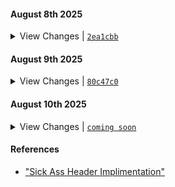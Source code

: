 #### August 8th 2025

<details>
  <summary> View Changes | <a href="https://github.com/aryanrogye/ComfyNotch/commit/2ea1cbb"><code>2ea1cbb</code></a> </summary>

  - Added back re_align_notch into new implimentation of the notch 
  - Added back HUD Live Activities into the notch
  - Added a Space Manager 

</details>

#### August 9th 2025

<details>
  <summary>View Changes | <a href="https://github.com/aryanrogye/ComfyNotch/commit/80c47c0"><code>80c47c0</code></a></summary>

  - Added Back Fallback Notch Functionality
  - NotchSpaceManager
    - Made sure that space manager wont cause the notch to not show up
    - Fixed issue with re aligned notch
  - Added in onTapGesture to open the Notch
  - Removed the context menu for now, gonna add back once I remove the touch controls
  - Fixed widget spacing logic for ComfyNotchStyleMusicWidget

</details>


#### August 10th 2025
<details>
    <summary>View Changes | <a href=""><code>coming soon</code></a></summary>

  - Internal cleanup of files
  - Fixed spacing issue of widgets, mostly cuz of topNotchView not being aligned properly
  - Fixed issue with the eventTap crashing when clicking random things when nothing was showing
  - cleaned up unnecessary HomeNotchView renders, where I was doing HStack(spacing: 0) with more Hstacks
  - Fixed a UI bug with the ComfyNotchStyleMusicWidget where it wouldnt be centered for the album

</details>


#### References
  - ["Sick Ass Header Implimentation"](https://github.com/NUIKit/CGSInternal/blob/master/CGSSpace.h)

